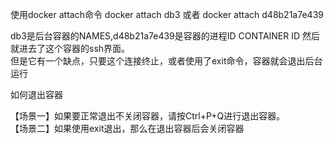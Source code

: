 
使用docker attach命令
    docker attach db3 或者 docker attach d48b21a7e439
 
db3是后台容器的NAMES,d48b21a7e439是容器的进程ID CONTAINER ID   然后就进去了这个容器的ssh界面。   
但是它有一个缺点，只要这个连接终止，或者使用了exit命令，容器就会退出后台运行

如何退出容器  

【场景一】如果要正常退出不关闭容器，请按Ctrl+P+Q进行退出容器。   
【场景二】如果使用exit退出，那么在退出容器后会关闭容器 
 